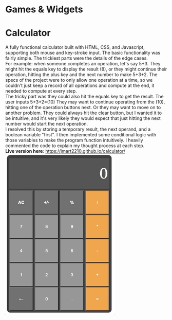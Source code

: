 # Games & Widgets

# Calculator
A fully functional calculator built with HTML, CSS, and Javascript, supporting both mouse and key-stroke input. The basic functionality was fairly simple. The trickiest parts were the details of the edge cases. <br/>
For example: when someone completes an operation, let's say 5+3. They might hit the equals key to display the result (8), or they might continue their operation, hitting the plus key and the next number to make 5+3+2. The specs of the project were to only allow one operation at a time, so we couldn't just keep a record of all operations and compute at the end, it needed to compute at every step. <br/>
The tricky part was they could also hit the equals key to get the result. The user inputs 5+3+2=(10) They may want to continue operating from the (10), hitting one of the operation buttons next. Or they may want to move on to another problem. They could always hit the clear button, but I wanted it to be intuitive, and it's very likely they would expect that just hitting the next number would start the next operation. <br/>
I resolved this by storing a temporary result, the next operand, and a boolean variable "first". I then implemented some conditional logic with those variables to make the program function intuitively. I heavily commented the code to explain my thought process at each step.<br/>
**Live version here**: https://jmart2210.github.io/calculator/ <br/>
<img src="./calculator/calculator.gif" alt="Calculator Example Gif">